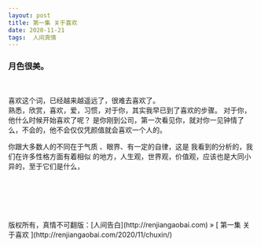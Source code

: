 ```yaml
---
layout: post  
title: 第一集 关于喜欢 
date: 2020-11-21  
tags:  人间真情
---
```

### 月色很美。  

<br/> 

喜欢这个词，已经越来越遥远了，很难去喜欢了。   
熟悉，欣赏，喜欢，爱，习惯，对于你，其实我早已到了喜欢的步骤。
对于你，他什么时候开始喜欢了呢？
是你刚到公司，第一次看见你，就对你一见钟情了么，不会的，他不会仅仅凭颜值就会喜欢一个人的。

你跟大多数人的不同在于气质 、眼界、有一定的自律，这是 我看到的分析的，我们在许多性格方面有着相似 的地方，人生观，世界观，价值观，应该也是大同小异的，至于它们是什么，




<br/> 
<br/> 
<br/> 
<br/> 
<br/> 
版权所有，真情不可翻版：[人间告白](http://renjiangaobai.com) » [ 第一集 关于喜欢  ](http://renjiangaobai.com/2020/11/chuxin/)  
<br/>